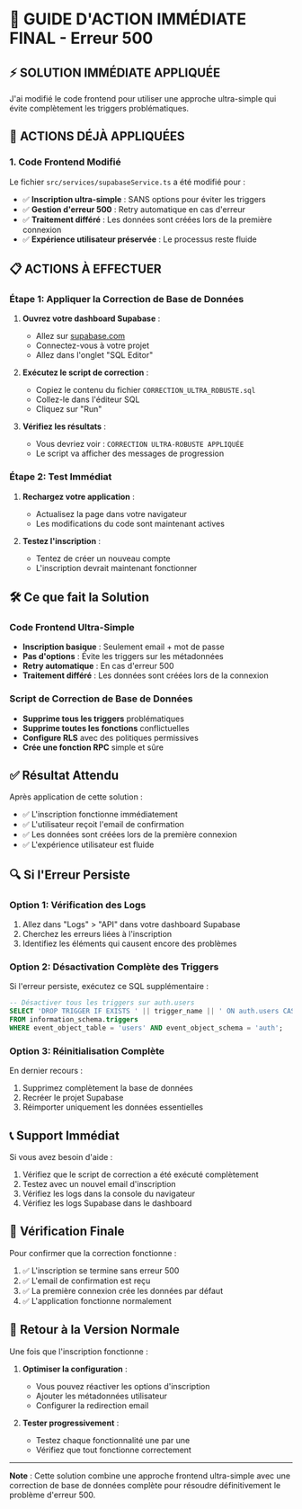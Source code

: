 # 🚨 GUIDE D'ACTION IMMÉDIATE FINAL - Erreur 500

## ⚡ SOLUTION IMMÉDIATE APPLIQUÉE

J'ai modifié le code frontend pour utiliser une approche ultra-simple qui évite complètement les triggers problématiques.

## 🔧 ACTIONS DÉJÀ APPLIQUÉES

### 1. Code Frontend Modifié
Le fichier `src/services/supabaseService.ts` a été modifié pour :
- ✅ **Inscription ultra-simple** : SANS options pour éviter les triggers
- ✅ **Gestion d'erreur 500** : Retry automatique en cas d'erreur
- ✅ **Traitement différé** : Les données sont créées lors de la première connexion
- ✅ **Expérience utilisateur préservée** : Le processus reste fluide

## 📋 ACTIONS À EFFECTUER

### Étape 1: Appliquer la Correction de Base de Données

1. **Ouvrez votre dashboard Supabase** :
   - Allez sur [supabase.com](https://supabase.com)
   - Connectez-vous à votre projet
   - Allez dans l'onglet "SQL Editor"

2. **Exécutez le script de correction** :
   - Copiez le contenu du fichier `CORRECTION_ULTRA_ROBUSTE.sql`
   - Collez-le dans l'éditeur SQL
   - Cliquez sur "Run"

3. **Vérifiez les résultats** :
   - Vous devriez voir : `CORRECTION ULTRA-ROBUSTE APPLIQUÉE`
   - Le script va afficher des messages de progression

### Étape 2: Test Immédiat

1. **Rechargez votre application** :
   - Actualisez la page dans votre navigateur
   - Les modifications du code sont maintenant actives

2. **Testez l'inscription** :
   - Tentez de créer un nouveau compte
   - L'inscription devrait maintenant fonctionner

## 🛠️ Ce que fait la Solution

### Code Frontend Ultra-Simple
- **Inscription basique** : Seulement email + mot de passe
- **Pas d'options** : Évite les triggers sur les métadonnées
- **Retry automatique** : En cas d'erreur 500
- **Traitement différé** : Les données sont créées lors de la connexion

### Script de Correction de Base de Données
- **Supprime tous les triggers** problématiques
- **Supprime toutes les fonctions** conflictuelles
- **Configure RLS** avec des politiques permissives
- **Crée une fonction RPC** simple et sûre

## ✅ Résultat Attendu

Après application de cette solution :
- ✅ L'inscription fonctionne immédiatement
- ✅ L'utilisateur reçoit l'email de confirmation
- ✅ Les données sont créées lors de la première connexion
- ✅ L'expérience utilisateur est fluide

## 🔍 Si l'Erreur Persiste

### Option 1: Vérification des Logs
1. Allez dans "Logs" > "API" dans votre dashboard Supabase
2. Cherchez les erreurs liées à l'inscription
3. Identifiez les éléments qui causent encore des problèmes

### Option 2: Désactivation Complète des Triggers
Si l'erreur persiste, exécutez ce SQL supplémentaire :
```sql
-- Désactiver tous les triggers sur auth.users
SELECT 'DROP TRIGGER IF EXISTS ' || trigger_name || ' ON auth.users CASCADE;'
FROM information_schema.triggers 
WHERE event_object_table = 'users' AND event_object_schema = 'auth';
```

### Option 3: Réinitialisation Complète
En dernier recours :
1. Supprimez complètement la base de données
2. Recréer le projet Supabase
3. Réimporter uniquement les données essentielles

## 📞 Support Immédiat

Si vous avez besoin d'aide :
1. Vérifiez que le script de correction a été exécuté complètement
2. Testez avec un nouvel email d'inscription
3. Vérifiez les logs dans la console du navigateur
4. Vérifiez les logs Supabase dans le dashboard

## 🎯 Vérification Finale

Pour confirmer que la correction fonctionne :
1. ✅ L'inscription se termine sans erreur 500
2. ✅ L'email de confirmation est reçu
3. ✅ La première connexion crée les données par défaut
4. ✅ L'application fonctionne normalement

## 🔄 Retour à la Version Normale

Une fois que l'inscription fonctionne :

1. **Optimiser la configuration** :
   - Vous pouvez réactiver les options d'inscription
   - Ajouter les métadonnées utilisateur
   - Configurer la redirection email

2. **Tester progressivement** :
   - Testez chaque fonctionnalité une par une
   - Vérifiez que tout fonctionne correctement

---

**Note** : Cette solution combine une approche frontend ultra-simple avec une correction de base de données complète pour résoudre définitivement le problème d'erreur 500.
